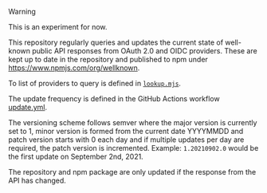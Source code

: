 > [!WARNING]
> This is an experiment for now.

This repository regularly queries and updates the current state of well-known public API responses from OAuth 2.0 and OIDC providers. These are kept up to date in the repository and published to npm under https://www.npmjs.com/org/wellknown.

To list of providers to query is defined in [`lookup.mjs`](https://github.com/panva/wellknown/blob/main/lookup.mjs).

The update frequency is defined in the GitHub Actions workflow [update.yml](https://github.com/panva/wellknown/blob/main/.github/workflows/update.yml).

The versioning scheme follows semver where the major version is currently set to 1, minor version is formed from the current date YYYYMMDD and patch version starts with 0 each day and if multiple updates per day are required, the patch version is incremented. Example: `1.20210902.0` would be the first update on September 2nd, 2021.

The repository and npm package are only updated if the response from the API has changed.
